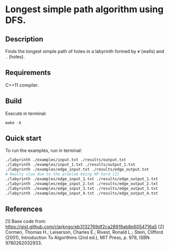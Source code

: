 # Longest simple path algorithm using DFS.
## Description
Finds the longest simple path of holes in a labyrinth formed by `#` \(walls\) and `.` \(holes\).

## Requirements
C++11 compiler.

## Build
Execute in terminal:
```
make -k
```

## Quick start
To run the examples, run in terminal:
```sh
./labyrinth ./examples/input.txt ./results/output.txt
./labyrinth ./examples/input_1.txt ./results/output_1.txt
./labyrinth ./examples/edge_input.txt ./results/edge_output.txt
# Really slow due to the problem being NP-hard [2]
./labyrinth ./examples/edge_input_1.txt ./results/edge_output_1.txt
./labyrinth ./examples/edge_input_2.txt ./results/edge_output_2.txt
./labyrinth ./examples/edge_input_3.txt ./results/edge_output_3.txt
./labyrinth ./examples/edge_input_4.txt ./results/edge_output_4.txt
```

## References
[1] Base code from: https://gist.github.com/clarkngo/eb3132769df2ca28919ab8e6054716a5
[2] Cormen, Thomas H.; Leiserson, Charles E.; Rivest, Ronald L.; Stein, Clifford \(2001\), Introduction To Algorithms \(2nd ed.\), MIT Press, p. 978, ISBN 9780262032933.
